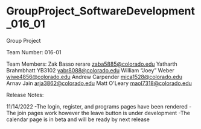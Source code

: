 # GroupProject_SoftwareDevelopment_016_01
Group Project

Team Number: 016-01

Team Members:
Zak Basso rerare zaba5885@colorado.edu
Yatharth Brahmbhatt YB3102 yabr8088@colorado.edu
William “Joey” Weber wiwe4856@colorado.edu 
Andrew Carpender mica1528@colorado.edu
Arnav Jain arja3862@colorado.edu
Matt O'Leary maol7318@colorado.edu

Release Notes:

11/14/2022
-The login, register, and programs pages have been rendered
-The join pages work however the leave button is under development
-The calendar page is in beta and will be ready by next release
